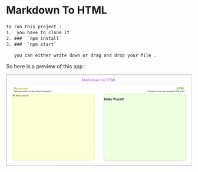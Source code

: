 #  Markdown To HTML

```
to run this project :
1.  you have to clone it 
2. ###  `npm install`
3. ###  `npm start`
```

```
   you can either write down or drag and drop your file . 
```
So here is a preview of this app : 

![preview](src/preview/mkd.svg)